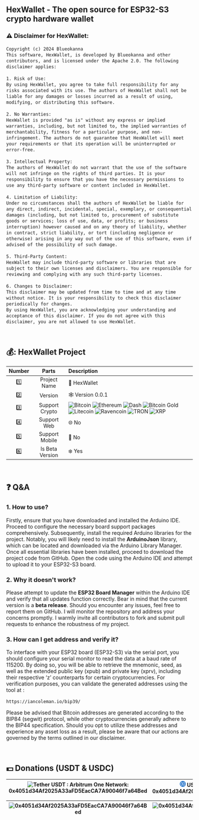 ## HexWallet - The open source for ESP32-S3 crypto hardware wallet 

### :warning: Disclaimer for HexWallet:
```
Copyright (c) 2024 Blueokanna
This software, HexWallet, is developed by Blueokanna and other contributors, and is licensed under the Apache 2.0. The following disclaimer applies:

1. Risk of Use:
By using HexWallet, you agree to take full responsibility for any risks associated with its use. The authors of HexWallet shall not be liable for any damages or losses incurred as a result of using, modifying, or distributing this software.

2. No Warranties:
HexWallet is provided "as is" without any express or implied warranties, including, but not limited to, the implied warranties of merchantability, fitness for a particular purpose, and non-infringement. The authors do not guarantee that HexWallet will meet your requirements or that its operation will be uninterrupted or error-free.

3. Intellectual Property:
The authors of HexWallet do not warrant that the use of the software will not infringe on the rights of third parties. It is your responsibility to ensure that you have the necessary permissions to use any third-party software or content included in HexWallet.

4. Limitation of Liability:
Under no circumstances shall the authors of HexWallet be liable for any direct, indirect, incidental, special, exemplary, or consequential damages (including, but not limited to, procurement of substitute goods or services; loss of use, data, or profits; or business interruption) however caused and on any theory of liability, whether in contract, strict liability, or tort (including negligence or otherwise) arising in any way out of the use of this software, even if advised of the possibility of such damage.

5. Third-Party Content:
HexWallet may include third-party software or libraries that are subject to their own licenses and disclaimers. You are responsible for reviewing and complying with any such third-party licenses.

6. Changes to Disclaimer:
This disclaimer may be updated from time to time and at any time without notice. It is your responsibility to check this disclaimer periodically for changes.
By using HexWallet, you are acknowledging your understanding and acceptance of this disclaimer. If you do not agree with this disclaimer, you are not allowed to use HexWallet.
```

<br>


## 💰: HexWallet Project

| Number | Parts | Description |
| :-------------: | :-------------: | :----- |
| :one: | Project Name | 	:vhs: HexWallet |
| :two: | Version  | 🕸 Version 0.0.1 |
| :three: | Support Crypto| ![Bitcoin](https://raw.githubusercontent.com/ErikThiart/cryptocurrency-icons/master/16/bitcoin.png "Bitcoin (BTC)") ![Ethereum](https://raw.githubusercontent.com/ErikThiart/cryptocurrency-icons/master/16/ethereum.png "Ethereum (ETH)") ![Dash](https://raw.githubusercontent.com/ErikThiart/cryptocurrency-icons/master/16/dash.png "Dash (DASH)") ![Bitcoin Gold](https://raw.githubusercontent.com/ErikThiart/cryptocurrency-icons/master/16/bitcoin-gold.png "Bitcoin Gold (BTG)") ![Litecoin](https://raw.githubusercontent.com/ErikThiart/cryptocurrency-icons/master/16/litecoin.png "Litecoin (LTC)") ![Ravencoin](https://raw.githubusercontent.com/ErikThiart/cryptocurrency-icons/master/16/ravencoin.png "Ravencoin (RVN)") ![TRON](https://raw.githubusercontent.com/ErikThiart/cryptocurrency-icons/master/16/tron.png "TRON (TRX)") ![XRP](https://raw.githubusercontent.com/ErikThiart/cryptocurrency-icons/master/16/xrp.png "XRP (XRP)")|
| :four: | Support Web | :globe_with_meridians: No |
| :five: | Support Mobile | 📱 No |
| :six: | Is Beta Version | :snowflake: Yes |

<br>

## :question: Q&A

### 1. How to use?
Firstly, ensure that you have downloaded and installed the Arduino IDE. Proceed to configure the necessary board support packages comprehensively. Subsequently, install the required Arduino libraries for the project. Notably, you will likely need to install the **ArduinoJson** library, which can be located and downloaded via the Arduino Library Manager. Once all essential libraries have been installed, proceed to download the project code from GitHub. Open the code using the Arduino IDE and attempt to upload it to your ESP32-S3 board.

### 2. Why it doesn't work?
Please attempt to update the **ESP32 Board Manager** within the Arduino IDE and verify that all updates function correctly. Bear in mind that the current version is a **beta release**. Should you encounter any issues, feel free to report them on GitHub. I will monitor the repository and address your concerns promptly. I warmly invite all contributors to fork and submit pull requests to enhance the robustness of my project.

### 3. How can I get address and verify it?
To interface with your ESP32 board (ESP32-S3) via the serial port, you should configure your serial monitor to read the data at a baud rate of 115200. By doing so, you will be able to retrieve the mnemonic, seed, as well as the extended public key (xpub) and private key (xprv), including their respective ‘z’ counterparts for certain cryptocurrencies. For verification purposes, you can validate the generated addresses using the tool at : 
```
https://iancoleman.io/bip39/
```
Please be advised that Bitcoin addresses are generated according to the BIP84 (segwit) protocol, while other cryptocurrencies generally adhere to the BIP44 specification. Should you opt to utilize these addresses and experience any asset loss as a result, please be aware that our actions are governed by the terms outlined in our disclaimer.

<br>

## 💵 Donations (USDT & USDC)

| ![Tether](https://raw.githubusercontent.com/ErikThiart/cryptocurrency-icons/master/16/tether.png "Tether (USDT)") **USDT** : Arbitrum One Network: **0x4051d34Af2025A33aFD5EacCA7A90046f7a64Bed** | ![USD Coin](https://raw.githubusercontent.com/ErikThiart/cryptocurrency-icons/master/16/usd-coin.png "USD Coin (USDC)") **USDC**: Arbitrum One Network: **0x4051d34Af2025A33aFD5EacCA7A90046f7a64Bed** |
|------------------------------------------------------------------------------------|------------------------------------------------------------------------------------|

| ![0x4051d34Af2025A33aFD5EacCA7A90046f7a64Bed](https://github.com/user-attachments/assets/608c5e0d-edfc-4dee-be6f-63d40b53a65f) | ![0x4051d34Af2025A33aFD5EacCA7A90046f7a64Bed (1)](https://github.com/user-attachments/assets/87205826-1f76-4724-9734-3ecbfbfb729f) |
|------------------------------------------------------------------------------------|------------------------------------------------------------------------------------|

